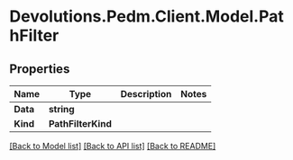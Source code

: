 # Devolutions.Pedm.Client.Model.PathFilter

## Properties

Name | Type | Description | Notes
------------ | ------------- | ------------- | -------------
**Data** | **string** |  | 
**Kind** | **PathFilterKind** |  | 

[[Back to Model list]](../README.md#documentation-for-models) [[Back to API list]](../README.md#documentation-for-api-endpoints) [[Back to README]](../README.md)

